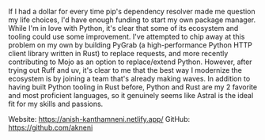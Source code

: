 If I had a dollar for every time pip's dependency resolver made me question my life choices, I'd have enough funding to start my own package manager. While I'm in love with Python, it's clear that some of its ecosystem and tooling could use some improvement. I've attempted to chip away at this problem on my own by building PyGrab (a high-performance Python HTTP client library written in Rust) to replace requests, and more recently contributing to Mojo as an option to replace/extend Python. However, after trying out Ruff and uv, it's clear to me that the best way I modernize the ecosystem is by joining a team that's already making waves. In addition to having built Python tooling in Rust before, Python and Rust are my 2 favorite and most proficient languages, so it genuinely seems like Astral is the ideal fit for my skills and passions. 

Website: https://anish-kanthamneni.netlify.app/ 
GitHub: https://github.com/akneni
